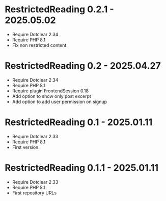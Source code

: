RestrictedReading 0.2.1 - 2025.05.02
===========================================================
* Require Dotclear 2.34
* Require PHP 8.1
* Fix non restricted content

RestrictedReading 0.2 - 2025.04.27
===========================================================
* Require Dotclear 2.34
* Require PHP 8.1
* Require plugin FrontendSession 0.18
* Add option to show only post excerpt
* Add option to add user permission on signup

RestrictedReading 0.1 - 2025.01.11
===========================================================
* Require Dotclear 2.33
* Require PHP 8.1
* First version.

RestrictedReading 0.1.1 - 2025.01.11
===========================================================
* Require Dotclear 2.33
* Require PHP 8.1
* First repository URLs